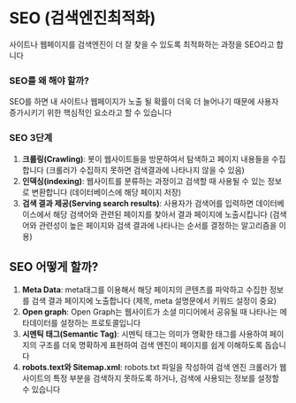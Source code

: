# SEO (검색엔진최적화)

사이트나 웹페이지를 검색엔진이 더 잘 찾을 수 있도록 최적화하는 과정을 SEO라고 합니다

### SEO를 왜 해야 할까?

SEO를 하면 내 사이트나 웹페이지가 노출 될 확률이 더욱 더 늘어나기 때문에 사용자 증가시키기 위한 핵심적인 요소라고 할 수 있습니다

### SEO 3단계

1. **크롤링(Crawling)**: 봇이 웹사이트들을 방문하여서 탐색하고 페이지 내용들을 수집합니다 (크롤러가 수집하지 못하면 검색결과에 나타나지 않을 수 있음)
2. **인덱싱(indexing)**: 웹사이트를 분류하는 과정이고 검색할 때 사용될 수 있는 정보로 변환합니다 (데이터베이스에 해당 페이지 저장)
3. **검색 결과 제공(Serving search results)**: 사용자가 검색어를 입력하면 데이터베이스에서 해당 검색어와 관련된 페이지를 찾아서 결과 페이지에 노출시킵니다 (검색어와 관련성이 높은 페이지와 검색 결과에 나타나는 순서를 결정하는 알고리즘을 이용)

## SEO 어떻게 할까?

1. **Meta Data**: meta태그를 이용해서 해당 페이지의 콘텐츠를 파악하고 수집한 정보를 검색 결과 페이지에 노출합니다 (제목, meta 설명문에서 키워드 설정이 중요)
2. **Open graph**: Open Graph는 웹사이트가 소셜 미디어에서 공유될 때 나타나는 메타데이터를 설정하는 프로토콜입니다
3. **시멘틱 태그(Semantic Tag)**: 시멘틱 태그는 의미가 명확한 태그를 사용하여 페이지의 구조를 더욱 명확하게 표현하여 검색 엔진이 페이지를 쉽게 이해하도록 돕습니다
4. **robots.text와 Sitemap.xml**: robots.txt 파일을 작성하여 검색 엔진 크롤러가 웹사이트의 특정 부분을 검색하지 못하도록 하거나, 검색에 사용되는 정보를 설정할 수 있습니다
